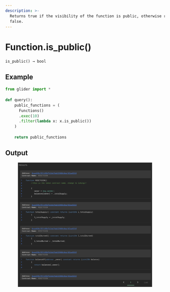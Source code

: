 ```yaml
---
description: >-
  Returns true if the visibility of the function is public, otherwise returns
  false.
---
```


# Function.is\_public()

`is_public() → bool`

## Example

```python
from glider import *

def query():
    public_functions = (
      Functions()
      .exec(10)
      .filter(lambda x: x.is_public())
    )

    return public_functions
```

## Output

<figure><img src="../../../.gitbook/assets/image (6) (1) (1) (1) (1).png" alt=""><figcaption></figcaption></figure>
